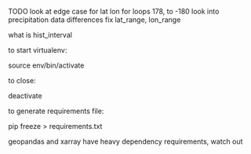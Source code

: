 TODO 
look at edge case for lat lon for loops 178, to -180
look into precipitation data differences
fix lat_range, lon_range

what is hist_interval


to start virtualenv:

source env/bin/activate

to close:

deactivate


to generate requirements file:

pip freeze > requirements.txt



geopandas and xarray have heavy dependency requirements, watch out